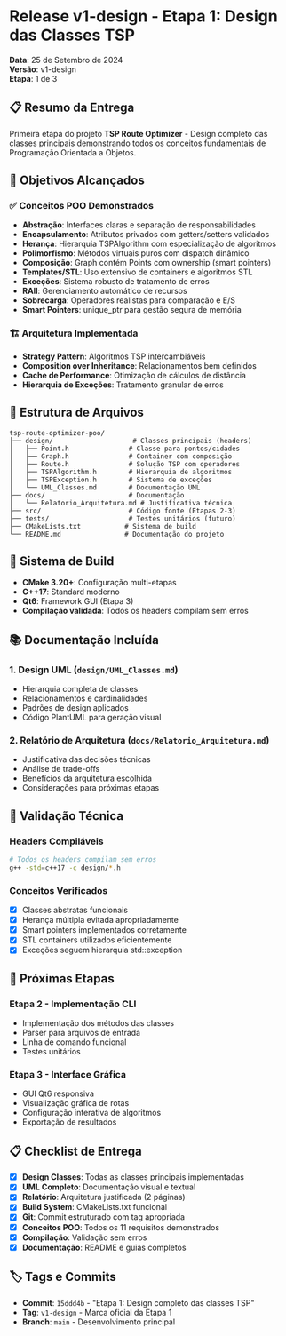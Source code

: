 # Release v1-design - Etapa 1: Design das Classes TSP

**Data**: 25 de Setembro de 2024  
**Versão**: v1-design  
**Etapa**: 1 de 3  

## 📋 Resumo da Entrega

Primeira etapa do projeto **TSP Route Optimizer** - Design completo das classes principais demonstrando todos os conceitos fundamentais de Programação Orientada a Objetos.

## 🎯 Objetivos Alcançados

### ✅ Conceitos POO Demonstrados
- **Abstração**: Interfaces claras e separação de responsabilidades
- **Encapsulamento**: Atributos privados com getters/setters validados  
- **Herança**: Hierarquia TSPAlgorithm com especialização de algoritmos
- **Polimorfismo**: Métodos virtuais puros com dispatch dinâmico
- **Composição**: Graph contém Points com ownership (smart pointers)
- **Templates/STL**: Uso extensivo de containers e algoritmos STL
- **Exceções**: Sistema robusto de tratamento de erros
- **RAII**: Gerenciamento automático de recursos
- **Sobrecarga**: Operadores realistas para comparação e E/S
- **Smart Pointers**: unique_ptr para gestão segura de memória

### 🏗️ Arquitetura Implementada
- **Strategy Pattern**: Algoritmos TSP intercambiáveis
- **Composition over Inheritance**: Relacionamentos bem definidos  
- **Cache de Performance**: Otimização de cálculos de distância
- **Hierarquia de Exceções**: Tratamento granular de erros

## 📁 Estrutura de Arquivos

```
tsp-route-optimizer-poo/
├── design/                    # Classes principais (headers)
│   ├── Point.h               # Classe para pontos/cidades
│   ├── Graph.h               # Container com composição
│   ├── Route.h               # Solução TSP com operadores
│   ├── TSPAlgorithm.h        # Hierarquia de algoritmos
│   ├── TSPException.h        # Sistema de exceções
│   └── UML_Classes.md        # Documentação UML
├── docs/                     # Documentação
│   └── Relatorio_Arquitetura.md # Justificativa técnica
├── src/                      # Código fonte (Etapas 2-3)
├── tests/                    # Testes unitários (futuro)
├── CMakeLists.txt           # Sistema de build
└── README.md                # Documentação do projeto
```

## 🔧 Sistema de Build

- **CMake 3.20+**: Configuração multi-etapas
- **C++17**: Standard moderno
- **Qt6**: Framework GUI (Etapa 3)
- **Compilação validada**: Todos os headers compilam sem erros

## 📚 Documentação Incluída

### 1. Design UML (`design/UML_Classes.md`)
- Hierarquia completa de classes
- Relacionamentos e cardinalidades
- Padrões de design aplicados
- Código PlantUML para geração visual

### 2. Relatório de Arquitetura (`docs/Relatorio_Arquitetura.md`)
- Justificativa das decisões técnicas
- Análise de trade-offs
- Benefícios da arquitetura escolhida
- Considerações para próximas etapas

## 🧪 Validação Técnica

### Headers Compiláveis
```bash
# Todos os headers compilam sem erros
g++ -std=c++17 -c design/*.h
```

### Conceitos Verificados
- [x] Classes abstratas funcionais
- [x] Herança múltipla evitada apropriadamente  
- [x] Smart pointers implementados corretamente
- [x] STL containers utilizados eficientemente
- [x] Exceções seguem hierarquia std::exception

## 🚀 Próximas Etapas

### Etapa 2 - Implementação CLI
- Implementação dos métodos das classes
- Parser para arquivos de entrada
- Linha de comando funcional
- Testes unitários

### Etapa 3 - Interface Gráfica
- GUI Qt6 responsiva
- Visualização gráfica de rotas
- Configuração interativa de algoritmos
- Exportação de resultados

## 📋 Checklist de Entrega

- [x] **Design Classes**: Todas as classes principais implementadas
- [x] **UML Completo**: Documentação visual e textual
- [x] **Relatório**: Arquitetura justificada (2 páginas)
- [x] **Build System**: CMakeLists.txt funcional
- [x] **Git**: Commit estruturado com tag apropriada
- [x] **Conceitos POO**: Todos os 11 requisitos demonstrados
- [x] **Compilação**: Validação sem erros
- [x] **Documentação**: README e guias completos

## 🏷️ Tags e Commits

- **Commit**: `15ddd4b` - "Etapa 1: Design completo das classes TSP"
- **Tag**: `v1-design` - Marca oficial da Etapa 1
- **Branch**: `main` - Desenvolvimento principal
